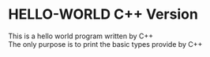 # HELLO-WORLD C++ Version

This is a hello world program written by C++ \
The only purpose is to print the basic types provide by C++